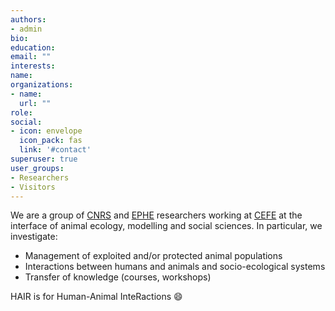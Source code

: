 ```yaml
---
authors:
- admin
bio:
education:
email: ""
interests:
name: 
organizations:
- name: 
  url: ""
role: 
social:
- icon: envelope
  icon_pack: fas
  link: '#contact'
superuser: true
user_groups:
- Researchers
- Visitors
---
```


We are a group of [CNRS](http://www.cnrs.fr/index.php) and [EPHE](https://www.ephe.fr/) researchers working at [CEFE](http://www.cefe.cnrs.fr/fr/) at the interface of animal ecology, modelling and social sciences. In particular, we investigate:

* Management of exploited and/or protected animal populations
* Interactions between humans and animals and socio-ecological systems
* Transfer of knowledge (courses, workshops)

HAIR is for Human-Animal InteRactions :smile:
